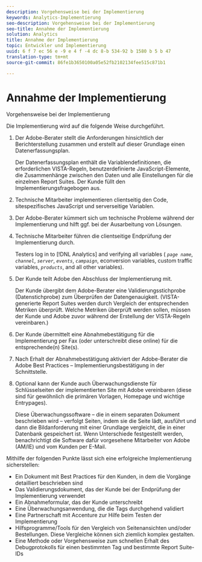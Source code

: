 ```yaml
---
description: Vorgehensweise bei der Implementierung
keywords: Analytics-Implementierung
seo-description: Vorgehensweise bei der Implementierung
seo-title: Annahme der Implementierung
solution: Analytics
title: Annahme der Implementierung
topic: Entwickler und Implementierung
uuid: 6 f 7 ec 56 e -9 e 4 f -4 dc 8-b 534-92 b 1580 b 5 b 47
translation-type: tm+mt
source-git-commit: 86fe1b3650100a05e52fb2102134fee515c871b1

---
```



# Annahme der Implementierung

Vorgehensweise bei der Implementierung

Die Implementierung wird auf die folgende Weise durchgeführt.

1. Der Adobe-Berater stellt die Anforderungen hinsichtlich der Berichterstellung zusammen und erstellt auf dieser Grundlage einen Datenerfassungsplan.

   Der Datenerfassungsplan enthält die Variablendefinitionen, die erforderlichen VISTA-Regeln, benutzerdefinierte JavaScript-Elemente, die Zusammenhänge zwischen den Daten und alle Einstellungen für die einzelnen Report Suites. Der Kunde füllt den Implementierungsfragebogen aus.
1. Technische Mitarbeiter implementieren clientseitig den Code, sitespezifisches JavaScript und serverseitige Variablen.
1. Der Adobe-Berater kümmert sich um technische Probleme während der Implementierung und hilft ggf. bei der Ausarbeitung von Lösungen.
1. Technische Mitarbeiter führen die clientseitige Endprüfung der Implementierung durch.

   Testers log in to [!DNL Analytics] and verifying all variables ( *`page name`*, *`channel`*, *`server`*, *`events`*, *`campaign`*, econversion variables, custom traffic variables, *`products`*, and all other variables).
1. Der Kunde teilt Adobe den Abschluss der Implementierung mit.

   Der Kunde übergibt dem Adobe-Berater eine Validierungsstichprobe (Datenstichprobe) zum Überprüfen der Datengenauigkeit. (VISTA-generierte Report Suites werden durch Vergleich der entsprechenden Metriken überprüft. Welche Metriken überprüft werden sollen, müssen der Kunde und Adobe zuvor während der Erstellung der VISTA-Regeln vereinbaren.)
1. Der Kunde übermittelt eine Abnahmebestätigung für die Implementierung per Fax (oder unterschreibt diese online) für die entsprechende(n) Site(s).
1. Nach Erhalt der Abnahmebestätigung aktiviert der Adobe-Berater die Adobe Best Practices – Implementierungsbestätigung in der Schnittstelle.
1. Optional kann der Kunde auch Überwachungsdienste für Schlüsselseiten der implementierten Site mit Adobe vereinbaren (diese sind für gewöhnlich die primären Vorlagen, Homepage und wichtige Entrypages).

   Diese Überwachungssoftware – die in einem separaten Dokument beschrieben wird – verfolgt Seiten, indem sie die Seite lädt, ausführt und dann die Bildanforderung mit einer Grundlage vergleicht, die in einer Datenbank gespeichert ist. Wenn Unterschiede festgestellt werden, benachrichtigt die Software dafür vorgesehene Mitarbeiter von Adobe (AM/IE) und vom Kunden per E-Mail.

Mithilfe der folgenden Punkte lässt sich eine erfolgreiche Implementierung sicherstellen:

* Ein Dokument mit Best Practices für den Kunden, in dem die Vorgänge detailliert beschrieben sind
* Das Validierungsdokument, das der Kunde bei der Endprüfung der Implementierung verwendet
* Ein Abnahmeformular, das der Kunde unterschreibt
* Eine Überwachungsanwendung, die die Tags durchgehend validiert
* Eine Partnerschaft mit Accenture zur Hilfe beim Testen der Implementierung
* Hilfsprogramme/Tools für den Vergleich von Seitenansichten und/oder Bestellungen. Diese Vergleiche können sich ziemlich komplex gestalten.
* Eine Methode oder Vorgehensweise zum schnellen Erhalt des Debugprotokolls für einen bestimmten Tag und bestimmte Report Suite-IDs

